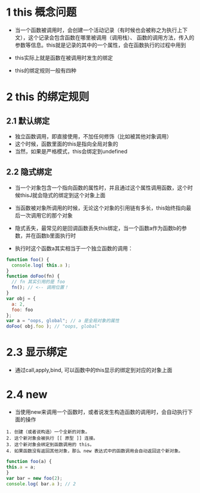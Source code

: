 
# 1 this 概念问题
* 当一个函数被调用时，会创建一个活动记录（有时候也会被称之为执行上下文），这个记录会包含函数在哪里被调用（调用栈）、
函数的调用方法，传入的参数等信息。this就是记录的其中的一个属性，会在函数执行的过程中用到

* this实际上就是函数在被调用时发生的绑定
* this的绑定规则一般有四种


# 2 this 的绑定规则
## 2.1 默认绑定
* 独立函数调用，即直接使用，不加任何修饰（比如被其他对象调用）
* 这个时候，函数里面的this是指向全局对象的
* 当然，如果是严格模式，this会绑定到undefined


## 2.2 隐式绑定
* 当一个对象包含一个指向函数的属性时，并且通过这个属性调用函数，这个时候thisJ就会隐式的绑定到这个对象上面
* 当函数被对象所调用的时候，无论这个对象的引用链有多长，this始终指向最后一次调用它的那个对象

* 隐式丢失，最常见的是回调函数丢失this绑定，当一个函数a作为函数b的参数，并在函数b里面执行时
* 执行时这个函数a其实相当于一个独立函数的调用：
```js
function foo() {
  console.log( this.a );
}
function doFoo(fn) {
  // fn 其实引用的是 foo
  fn(); // <-- 调用位置！
}
var obj = {
  a: 2,
  foo: foo
};
var a = "oops, global"; // a 是全局对象的属性
doFoo( obj.foo ); // "oops, global"
```

# 2.3 显示绑定
* 通过call,apply,bind, 可以函数中的this显示的绑定到对应的对象上面

# 2.4 new
* 当使用new来调用一个函数时，或者说发生构造函数的调用时，会自动执行下面的操作
```
1. 创建（或者说构造）一个全新的对象。
2. 这个新对象会被执行 [[ 原型 ]] 连接。
3. 这个新对象会绑定到函数调用的 this。
4. 如果函数没有返回其他对象，那么 new 表达式中的函数调用会自动返回这个新对象。
```

```js
function foo(a) {
this.a = a;
}
var bar = new foo(2);
console.log( bar.a ); // 2
```